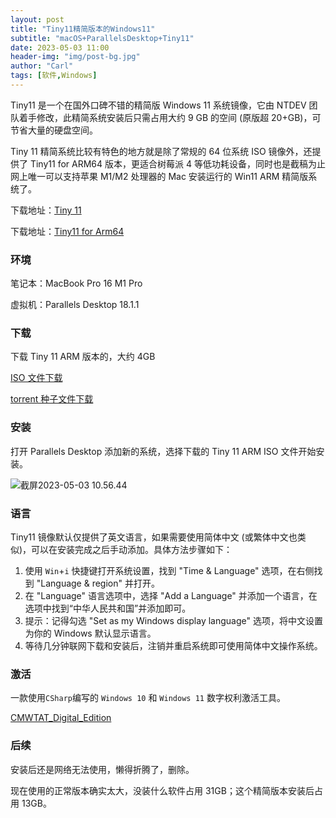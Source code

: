 ```yaml
---
layout: post
title: "Tiny11精简版本的Windows11"
subtitle: "macOS+ParallelsDesktop+Tiny11"
date: 2023-05-03 11:00
header-img: "img/post-bg.jpg"
author: "Carl"
tags: [软件,Windows]
---
```




Tiny11 是一个在国外口碑不错的精简版 Windows 11 系统镜像，它由 NTDEV 团队着手修改，此精简系统安装后只需占用大约 9 GB 的空间 (原版超 20+GB)，可节省大量的硬盘空间。



Tiny 11 精简系统比较有特色的地方就是除了常规的 64 位系统 ISO 镜像外，还提供了 Tiny11 for ARM64 版本，更适合树莓派 4 等低功耗设备，同时也是截稿为止网上唯一可以支持苹果 M1/M2 处理器的 Mac 安装运行的 Win11 ARM 精简版系统了。



下载地址：[Tiny 11](https://archive.org/details/tiny-11_202302)

下载地址：[Tiny11 for Arm64](https://archive.org/details/tiny11a64)



### 环境

笔记本：MacBook Pro 16 M1 Pro

虚拟机：Parallels Desktop 18.1.1



### 下载

下载 Tiny 11 ARM 版本的，大约 4GB

[ISO 文件下载](https://archive.org/download/tiny11a64/tiny11a64%20r1.iso)

[torrent 种子文件下载](https://archive.org/download/tiny11a64/tiny11a64_archive.torrent)



### 安装

打开 Parallels Desktop 添加新的系统，选择下载的 Tiny 11 ARM ISO 文件开始安装。

![截屏2023-05-03 10.56.44](https://github-blog-carl.oss-cn-hangzhou.aliyuncs.com/img/202305031058651.png)

### 语言

Tiny11 镜像默认仅提供了英文语言，如果需要使用简体中文 (或繁体中文也类似)，可以在安装完成之后手动添加。具体方法步骤如下：

1. 使用 `Win`+`i` 快捷键打开系统设置，找到 "Time & Language" 选项，在右侧找到 "Language & region" 并打开。
2. 在 "Language" 语言选项中，选择 "Add a Language" 并添加一个语言，在选项中找到“中华人民共和国”并添加即可。
3. 提示：记得勾选 "Set as my Windows display language" 选项，将中文设置为你的 Windows 默认显示语言。
4. 等待几分钟联网下载和安装后，注销并重启系统即可使用简体中文操作系统。



### 激活

一款使用`CSharp`编写的 `Windows 10` 和 `Windows 11` 数字权利激活工具。

[CMWTAT_Digital_Edition](https://github.com/TGSAN/CMWTAT_Digital_Edition/releases)



### 后续



安装后还是网络无法使用，懒得折腾了，删除。

现在使用的正常版本确实太大，没装什么软件占用 31GB；这个精简版本安装后占用 13GB。

